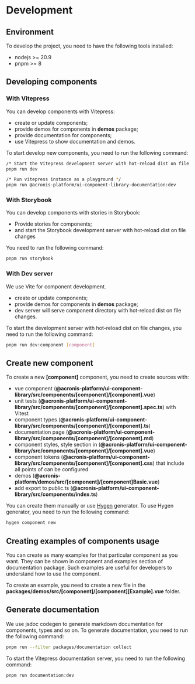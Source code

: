 # Development

## Environment

To develop the project, you need to have the following tools installed:

- nodejs >= 20.9
- pnpm >= 8

## Developing components

### With Vitepress

You can develop components with Vitepress:

- create or update components;
- provide demos for components in **demos** package;
- provide documentation for components;
- use Vitepress to show documentation and demos.

To start develop new components, you need to run the following command:

```bash
/* Start the Vitepress development server with hot-reload dist on file changes */
pnpm run dev

/* Run vitepress instance as a playground */
pnpm run @acronis-platform/ui-component-library-documentation:dev
```

### With Storybook

You can develop components with stories in Storybook:

- Provide stories for components;
- and start the Storybook development server with hot-reload dist on file changes

You need to run the following command:

```bash
pnpm run storybook
```

### With Dev server

We use Vite for component development.

- create or update components;
- provide demos for components in **demos** package;
- dev server will serve component directory with hot-reload dist on file changes.

To start the development server with hot-reload dist on file changes, you need to run the following command:

```bash
pnpm run dev:component [component]
```

## Create new component

To create a new **[component]** component, you need to create sources with:

- vue component (**@acronis-platform/ui-component-library/src/components/[component]/[component].vue**)
- unit tests (**@acronis-platform/ui-component-library/src/components/[component]/[component].spec.ts**) with Vitest
- component types (**@acronis-platform/ui-component-library/src/components/[component]/[component].ts**)
- documentation page (**@acronis-platform/ui-component-library/src/components/[component]/[component].md**)
- component styles, style section in (**@acronis-platform/ui-component-library/src/components/[component]/[component].vue**)
- component tokens (**@acronis-platform/ui-component-library/src/components/[component]/[component].css**) that include all points of can be configured
- demos (**@acronis-platform/demos/src/[component]/[component]Basic.vue**)
- add export to public.ts (**@acronis-platform/ui-component-library/src/components/index.ts**)

You can create them manually or use [Hygen](https://www.hygen.io) generator.
To use Hygen generator, you need to run the following command:

```bash
hygen component new
```

## Creating examples of components usage

You can create as many examples for that particular component as you want.
They can be shown in component and examples section of documentation package.
Such examples are useful for developers to understand how to use the component.

To create an example, you need to create a new file in the **packages/demos/src/[component]/[component][Example].vue** folder.

## Generate documentation

We use jsdoc codegen to generate markdown documentation for components, types and so on.
To generate documentation, you need to run the following command:

```bash
pnpm run --filter packages/documentation collect
```

To start the Vitepress documentation server, you need to run the following command:

```bash
pnpm run documentation:dev
```

